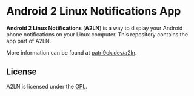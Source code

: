 # Android 2 Linux Notifications App
**Android 2 Linux Notifications** (**A2LN**) is a way to display your Android phone notifications on your Linux computer. This repository contains the app part of A2LN.

More information can be found at [patri9ck.dev/a2ln](https://patri9ck.dev/a2ln/).

## License
A2LN is licensed under the [GPL](COPYING).
